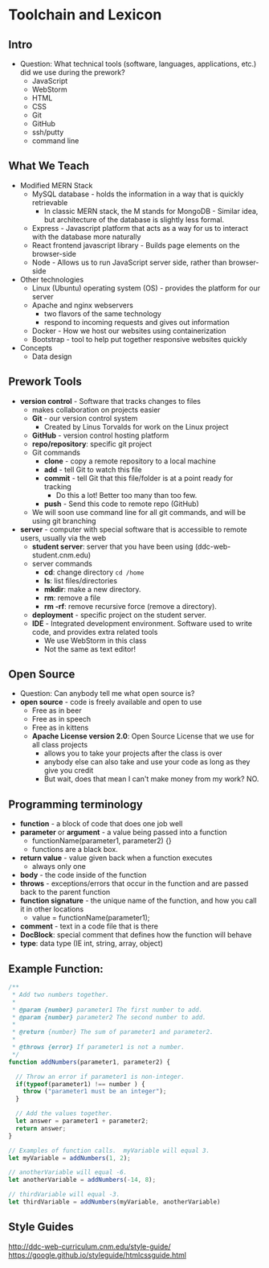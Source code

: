 # Toolchain and Lexicon

## Intro
- Question: What technical tools (software, languages, applications, etc.) did we use during the prework?
    - JavaScript
    - WebStorm
    - HTML
    - CSS
    - Git
    - GitHub
    - ssh/putty
    - command line

## What We Teach
- Modified MERN Stack
    - MySQL database - holds the information in a way that is quickly retrievable
        - In classic MERN stack, the M stands for MongoDB - Similar idea, but architecture of the database is slightly less formal.
    - Express - Javascript platform that acts as a way for us to interact with the database more naturally
    - React frontend javascript library - Builds page elements on the browser-side
    - Node - Allows us to run JavaScript server side, rather than browser-side
- Other technologies
    - Linux (Ubuntu) operating system (OS) - provides the platform for our server
    - Apache and nginx webservers
        - two flavors of the same technology
        - respond to incoming requests and gives out information
    - Docker - How we host our websites using containerization
    - Bootstrap - tool to help put together responsive websites quickly
- Concepts
    - Data design

## Prework Tools
- **version control** - Software that tracks changes to files
    - makes collaboration on projects easier
    - **Git** - our version control system
        - Created by Linus Torvalds for work on the Linux project
    - **GitHub** - version control hosting platform
    - **repo/repository**: specific git project
    - Git commands
        - **clone** - copy a remote repository to a local machine
        - **add** - tell Git to watch this file
        - **commit** - tell Git that this file/folder is at a point ready for tracking
            - Do this a lot!  Better too many than too few.
        - **push** - Send this code to remote repo (GitHub)
    - We will soon use command line for all git commands, and will be using git branching
- **server** - computer with special software that is accessible to remote users, usually via the web
    - **student server**: server that you have been using (ddc-web-student.cnm.edu)
    - server commands
        - **cd**: change directory `cd /home`
        - **ls**: list files/directories
        - **mkdir**: make a new directory.
        - **rm**: remove a file
        - **rm -rf**: remove recursive force (remove a directory).
    - **deployment** - specific project on the student server.
    - **IDE** - Integrated development environment.  Software used to write code, and provides extra related tools
        - We use WebStorm in this class
        - Not the same as text editor!

## Open Source
- Question: Can anybody tell me what open source is?
- **open source** - code is freely available and open to use
    - Free as in beer
    - Free as in speech
    - Free as in kittens
    - **Apache License version 2.0**: Open Source License that we use for all class projects
        - allows you to take your projects after the class is over
        - anybody else can also take and use your code as long as they give you credit
        - But wait, does that mean I can't make money from my work? NO.

## Programming terminology
- **function** - a block of code that does one job well
- **parameter** or **argument** -  a value being passed into a function
    - functionName(parameter1, parameter2) {}
    - functions are a black box.
- **return value** - value given back when a function executes
    - always only one
- **body** - the code inside of the function
- **throws** - exceptions/errors that occur in the function and are passed back to the parent function
- **function signature** - the unique name of the function, and how you call it in other locations
    - value = functionName(parameter1);
- **comment** - text in a code file that is there
- **DocBlock**: special comment that defines how the function will behave
- **type**: data type (IE int, string, array, object)

## Example Function:
```javascript
/**
 * Add two numbers together.
 * 
 * @param {number} parameter1 The first number to add.
 * @param {number} parameter2 The second number to add.
 * 
 * @return {number} The sum of parameter1 and parameter2.
 *
 * @throws {error} If parameter1 is not a number.
 */
function addNumbers(parameter1, parameter2) {

  // Throw an error if parameter1 is non-integer.
  if(typeof(parameter1) !== number ) {
    throw ("parameter1 must be an integer");
  }

  // Add the values together.
  let answer = parameter1 + parameter2;
  return answer;
}

// Examples of function calls.  myVariable will equal 3. 
let myVariable = addNumbers(1, 2);

// anotherVariable will equal -6.
let anotherVariable = addNumbers(-14, 8);  

// thirdVariable will equal -3.
let thirdVariable = addNumbers(myVariable, anotherVariable)
```

## Style Guides
http://ddc-web-curriculum.cnm.edu/style-guide/
https://google.github.io/styleguide/htmlcssguide.html

